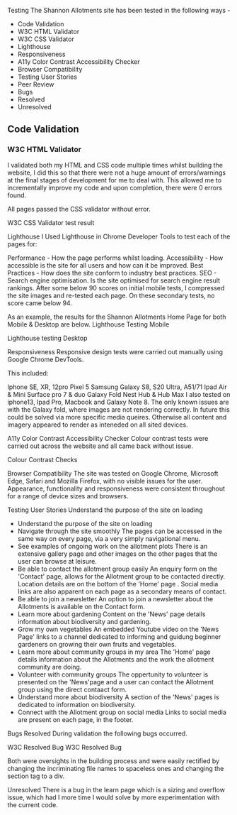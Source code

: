 Testing
The Shannon Allotments site has been tested in the following ways -

* Code Validation
* W3C HTML Validator
* W3C CSS Validator
* Lighthouse
* Responsiveness
* A11y Color Contrast Accessibility Checker
* Browser Compatibility
* Testing User Stories
* Peer Review
* Bugs
* Resolved
* Unresolved

## Code Validation
### W3C HTML Validator

I validated both my HTML and CSS code multiple times whilst building the website, I did this so that there were not a huge amount of errors/warnings at the final stages of development for me to deal with. This allowed me to incrementally improve my code and upon completion, there were 0 errors found.

All pages passed the CSS validator without error.

W3C CSS Validator test result

Lighthouse
I Used Lighthouse in Chrome Developer Tools to test each of the pages for:

Performance - How the page performs whilst loading.
Accessibility - How accessible is the site for all users and how can it be improved.
Best Practices - How does the site conform to industry best practices.
SEO - Search engine optimisation. Is the site optimised for search engine result rankings.
After some below 90 scores on initial mobile tests, I compressed the site images and re-tested each page. On these secondary tests, no score came below 94.

As an example, the results for the Shannon Allotments Home Page for both Mobile & Desktop are below.
Lighthouse Testing Mobile

Lighthouse testing Desktop

Responsiveness
Responsive design tests were carried out manually using Google Chrome DevTools.

This included:

Iphone SE, XR, 12pro
Pixel 5
Samsung Galaxy S8, S20 Ultra, A51/71
Ipad Air & Mini
Surface pro 7 & duo
Galaxy Fold
Nest Hub & Hub Max
I also tested on iphone13, Ipad Pro, Macbook and Galaxy Note 8. The only known issues are with the Galaxy fold, where images are not rendering correctly. In future this could be solved via more specific media queires. Otherwise all content and imagery appeared to render as inteneded on all sited devices.

A11y Color Contrast Accessibility Checker
Colour contrast tests were carried out across the website and all came back without issue.

Colour Contrast Checks

Browser Compatibility
The site was tested on Google Chrome, Microsoft Edge, Safari and Mozilla Firefox, with no visible issues for the user. Appearance, functionality and responsiveness were consistent throughout for a range of device sizes and browsers.

Testing User Stories
Understand the purpose of the site on loading
* Understand the purpose of the site on loading
* Navigate through the site smoothly
    The pages can be accessed in the same way on every page, via a very simply navigational menu.
* See examples of ongoing work on the allotment plots
    There is an extensive gallery page and other images on the other pages that the user can browse at leisure.
* Be able to contact the allotment group easily
    An enquiry form on the 'Contact' page, allows for the Allotment group to be contacted directly.
    Location details are on the bottom of the 'Home' page .
    Social media links are also apparent on each page as a secondary means of contact.
* Be able to join a newsletter
    An option to join a newsletter about the Allotments is available on the Contact form.
* Learn more about gardening
    Content on the 'News' page details information about biodiversity and gardening.
* Grow my own vegetables
    An embedded Youtube video on the 'News Page' links to a channel dedicated to informing and guidung beginner gardeners on growing their own fruits and vegetables.
* Learn more about community groups in my area
    The 'Home' page details information about the Allotments and the work the allotment community are doing. 
* Volunteer with community groups
    The oppertunity to volunteer is presented on the 'News'page and a user can contact the Allotment group using the direct contaact form. 
* Understand more about biodiversity
    A section of the 'News' pages is dedicated to information on biodiversity.
* Connect with the Allotment group on social media
    Links to social media are present on each page, in the footer.

Bugs
Resolved
During validation the following bugs occurred.

W3C Resolved Bug W3C Resolved Bug

Both were oversights in the building process and were easily rectified by changing the incriminating file names to spaceless ones and changing the section tag to a div.

Unresolved
There is a bug in the learn page which is a sizing and overflow issue, which had I more time I would solve by more experimentation with the current code. 